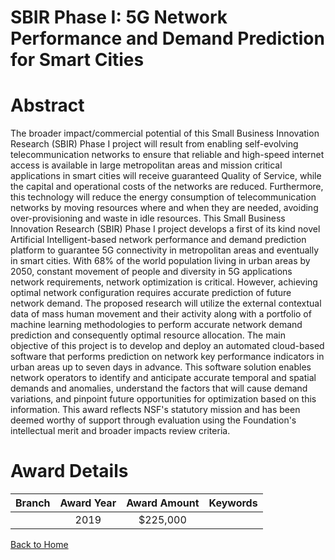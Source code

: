 
SBIR Phase I: 5G Network Performance and Demand Prediction for Smart Cities
===========================================================================

# Abstract


The broader impact/commercial potential of this Small Business Innovation Research (SBIR) Phase I project will result from enabling self-evolving telecommunication networks to ensure that reliable and high-speed internet access is available in large metropolitan areas and mission critical applications in smart cities will receive guaranteed Quality of Service, while the capital and operational costs of the networks are reduced. Furthermore, this technology will reduce the energy consumption of telecommunication networks by moving resources where and when they are needed, avoiding over-provisioning and waste in idle resources. This Small Business Innovation Research (SBIR) Phase I project develops a first of its kind novel Artificial Intelligent-based network performance and demand prediction platform to guarantee 5G connectivity in metropolitan areas and eventually in smart cities. With 68% of the world population living in urban areas by 2050, constant movement of people and diversity in 5G applications network requirements, network optimization is critical. However, achieving optimal network configuration requires accurate prediction of future network demand. The proposed research will utilize the external contextual data of mass human movement and their activity along with a portfolio of machine learning methodologies to perform accurate network demand prediction and consequently optimal resource allocation. The main objective of this project is to develop and deploy an automated cloud-based software that performs prediction on network key performance indicators in urban areas up to seven days in advance. This software solution enables network operators to identify and anticipate accurate temporal and spatial demands and anomalies, understand the factors that will cause demand variations, and pinpoint future opportunities for optimization based on this information. This award reflects NSF's statutory mission and has been deemed worthy of support through evaluation using the Foundation's intellectual merit and broader impacts review criteria.  

# Award Details

|Branch|Award Year|Award Amount|Keywords|
| :---: | :---: | :---: | :---: |
||2019|$225,000||
  
  


[Back to Home](https://github.com/chrischow/dod_sbir_awards#489)